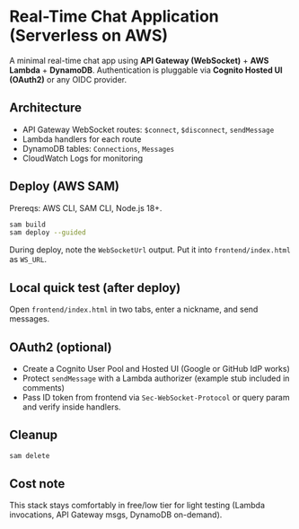 # Real-Time Chat Application (Serverless on AWS)

A minimal real-time chat app using **API Gateway (WebSocket)** + **AWS Lambda** + **DynamoDB**. Authentication is pluggable via **Cognito Hosted UI (OAuth2)** or any OIDC provider.

## Architecture
- API Gateway WebSocket routes: `$connect`, `$disconnect`, `sendMessage`
- Lambda handlers for each route
- DynamoDB tables: `Connections`, `Messages`
- CloudWatch Logs for monitoring

## Deploy (AWS SAM)
Prereqs: AWS CLI, SAM CLI, Node.js 18+.
```bash
sam build
sam deploy --guided
```
During deploy, note the `WebSocketUrl` output. Put it into `frontend/index.html` as `WS_URL`.

## Local quick test (after deploy)
Open `frontend/index.html` in two tabs, enter a nickname, and send messages.

## OAuth2 (optional)
- Create a Cognito User Pool and Hosted UI (Google or GitHub IdP works)
- Protect `sendMessage` with a Lambda authorizer (example stub included in comments)
- Pass ID token from frontend via `Sec-WebSocket-Protocol` or query param and verify inside handlers.

## Cleanup
```bash
sam delete
```

## Cost note
This stack stays comfortably in free/low tier for light testing (Lambda invocations, API Gateway msgs, DynamoDB on-demand).
